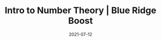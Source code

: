 ---
date: "2021-07-12"
draft: false
title: "Intro to Number Theory | Blue Ridge Boost"
page_title: "Intro to Number Theory"
description: "Are you eager for a different kind of math? The Intro to Number Theory Workshops teaches important topics not included in the school curriculum."

section: "camps"

camp_type: "Workshop"

enabled: false

camp_options: 
- "PM"

topic: "Math"

ages: "Advanced Middle School Students"

summary: "The Introduction to Number Theory course offered by Blue Ridge Boost is designed for advanced middle school students who are interested in gaining a deep understanding of number theory. The course utilizes the Introduction to Number Theory textbook by Mathew Crawford, which is a comprehensive resource covering essential topics in the field.

The course focuses on a range of fundamental topics in number theory, including: primes and composites, multiples and divisors, prime factorization and its applications, number bases, modular arithmetic, divisibility rules, linear congruences, and developing number sense."

start_date: "2024-08-12"
end_date: "2024-08-16"

camp_name: "Intro to Number Theory"
icon: "/images/camps/icons/intro-number-theory.png"

data_single_product_id: "680010754"

pm_session:
    title: 'Daily Topics'
    monday: '<ol><li>Integers, Fractions, Decimals, and Number Bases</li><li>Base Number Arithmetic</li></ol>'
    tuesday: '<ol><li>Multiples, Divisors, and Prime Numbers</li><li>Common Factors, Common Multiples, Euclidean Algorithm</li></ol>'
    wednesday: '<ol><li>Divisor Problems, More with the Euclidean Algorithm</li><li>Factorials, Special Integers, Algebra with Integers</li></ol>'
    thursday: '<ol><li>Units Digit, Introduction to Modular Arithmetic</li><li>Calculations with Modular Arithmetic</li></ol>'
    friday: '<ol><li>Divisibility Rules and Multiplicative Inverses</li><li>>Multiplicative Inverses, Solving Linear Congruences</li></ol>'
---